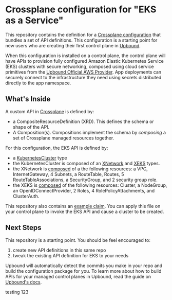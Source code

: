 # Crossplane configuration for "EKS as a Service"

This repository contains the definition for a [Crossplane configuration](https://docs.crossplane.io/v1.11/concepts/packages/#configuration-packages) that bundles a set of API definitions. This configuration is a starting point for new users who are creating their first control plane in [Upbound](https://console.upbound.io).

When this configuration is installed on a control plane, the control plane will have APIs to provision fully configured Amazon Elastic Kubernetes Service (EKS) clusters with secure networking, composed using cloud service primitives from the [Upbound Official AWS Provider](https://marketplace.upbound.io/providers/upbound/provider-aws). App deployments can securely connect to the infrastructure they need using secrets distributed directly to the app namespace.

## What's Inside

A custom API in [Crossplane](https://docs.crossplane.io/v1.11/getting-started/introduction/) is defined by:

- a CompositeResourceDefinition (XRD). This defines the schema or shape of the API.
- A Composition(s). Compositions implement the schema by _composing_ a set of Crossplane managed resources together.

For this configuration, the EKS API is defined by:

- a [KubernetesCluster](/apis/definition.yaml) type
- the KubernetesCluster is composed of an [XNetwork](/apis/network/definition.yaml) and [XEKS](/apis/eks/definition.yaml) types.
- the XNetwork is [composed](/apis/network/composition.yaml) of a the following resources: a VPC, InternetGateway, 4 Subnets, a RouteTable, Routes, 5 RouteTableAssociations, a SecurityGroup, and 2 security group role.
- the XEKS is [composed](/apis/eks/composition.yaml) of the following resources: Cluster, a NodeGroup, an OpenIDConnectProvider, 2 Roles, 4 RolePolicyAttachments, and ClusterAuth.

This repository also contains an [example claim](/.up/examples/cluster.yaml). You can apply this file on your control plane to invoke the EKS API and cause a cluster to be created.

## Next Steps

This repository is a starting point. You should be feel encouraged to:

1) create new API definitions in this same repo
2) tweak the existing API definition for EKS to your needs

Upbound will automatically detect the commits you make in your repo and build the configuration package for you. To learn more about how to build APIs for your managed control planes in Upbound, read the guide on [Upbound's docs](https://docs.upbound.io).

testing 123
